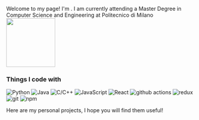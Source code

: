 Welcome to my page! I'm . I am currently attending a Master Degree in Computer Science and Engineering at Politecnico di Milano 
<img src="https://upload.wikimedia.org/wikipedia/it/b/be/Logo_Politecnico_Milano.png" width="130"/>


<h3>Things I code with</h3>
<p>

  <img alt="Python" src="https://upload.wikimedia.org/wikipedia/commons/c/c3/Python-logo-notext.svg" />
  <img alt="Java" src="https://upload.wikimedia.org/wikipedia/it/2/2e/Java_Logo.svg" />
  <img alt="C/C++" src="https://upload.wikimedia.org/wikipedia/commons/1/19/C_Logo.png" />
  <img alt="JavaScript" src="https://upload.wikimedia.org/wikipedia/commons/7/73/Javascript-736400_960_720.png" />
  <img alt="React" src="https://img.shields.io/badge/-React-45b8d8?style=flat-square&logo=react&logoColor=white" />
  <img alt="github actions" src="https://img.shields.io/badge/-Github_Actions-2088FF?style=flat-square&logo=github-actions&logoColor=white" />
  <img alt="redux" src="https://img.shields.io/badge/-Redux-764ABC?style=flat-square&logo=redux&logoColor=white" />
  <img alt="git" src="https://img.shields.io/badge/-Git-F05032?style=flat-square&logo=git&logoColor=white" />
  <img alt="npm" src="https://img.shields.io/badge/-NPM-CB3837?style=flat-square&logo=npm&logoColor=white" />
</p>

Here are my personal projects, I hope you will find them useful!






